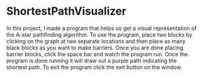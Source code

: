 # ShortestPathVisualizer
In this project, I made a program that helps us get a visual representation of the A-star pathfinding algorithm. 
To use the program, place two blocks by clicking on the graph at two separate locations and then place as many black blocks as you want to make barriers. Once you are done placing barrier blocks, click the space bar and watch the program run. Once the program is done running it will draw out a purple path indicating the shortest path. To exit the program click the exit button on the window. 
